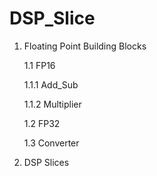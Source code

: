 # DSP_Slice

1. Floating Point Building Blocks  

   1.1 FP16
   
      1.1.1 Add_Sub
      
      1.1.2 Multiplier
      
   1.2 FP32
   
   1.3 Converter
   
2. DSP Slices

